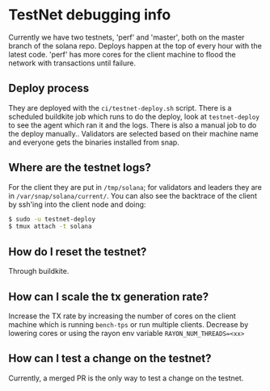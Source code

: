 # TestNet debugging info

Currently we have two testnets, 'perf' and 'master', both on the master branch of the solana repo. Deploys happen
at the top of every hour with the latest code. 'perf' has more cores for the client machine to flood the network
with transactions until failure.

## Deploy process

They are deployed with the `ci/testnet-deploy.sh` script. There is a scheduled buildkite job which runs to do the deploy,
look at `testnet-deploy` to see the agent which ran it and the logs. There is also a manual job to do the deploy manually..
Validators are selected based on their machine name and everyone gets the binaries installed from snap.

## Where are the testnet logs?

For the client they are put in `/tmp/solana`; for validators and leaders they are in `/var/snap/solana/current/`.
You can also see the backtrace of the client by ssh'ing into the client node and doing:

```bash
$ sudo -u testnet-deploy
$ tmux attach -t solana
```

## How do I reset the testnet?

Through buildkite.

## How can I scale the tx generation rate?

Increase the TX rate by increasing the number of cores on the client machine which is running
`bench-tps` or run multiple clients. Decrease by lowering cores or using the rayon env
variable `RAYON_NUM_THREADS=<xx>`

## How can I test a change on the testnet?

Currently, a merged PR is the only way to test a change on the testnet.
